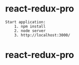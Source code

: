 # react-redux-pro
    Start application:
        1. npm install
        2. node server
        3. http://localhost:3000/
        
    
# react-redux-pro
